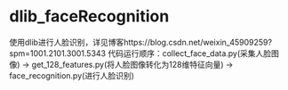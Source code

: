 # dlib_faceRecognition
使用dlib进行人脸识别，详见博客https://blog.csdn.net/weixin_45909259?spm=1001.2101.3001.5343
代码运行顺序：collect_face_data.py(采集人脸图像) -> get_128_features.py(将人脸图像转化为128维特征向量) -> face_recognition.py(进行人脸识别)
